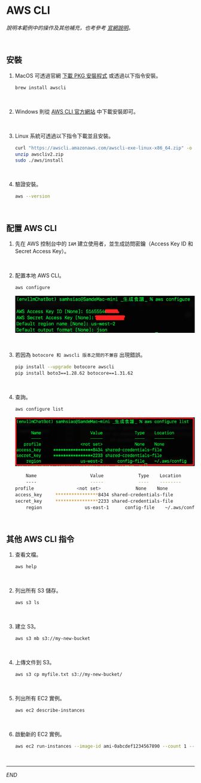 # AWS CLI

_說明本範例中的操作及其他補充，也考參考 [官網說明](https://aws.amazon.com/tw/cli/)。_

<br>

## 安裝

1. MacOS 可透過官網 [下載 PKG 安裝程式](https://aws.amazon.com/tw/cli/) 或透過以下指令安裝。

    ```bash
    brew install awscli
    ```

<br>

2. Windows 則從 [AWS CLI 官方網站](https://aws.amazon.com/tw/cli/) 中下載安裝即可。

<br>

3. Linux 系統可透過以下指令下載並且安裝。

    ```bash
    curl "https://awscli.amazonaws.com/awscli-exe-linux-x86_64.zip" -o "awscliv2.zip"
    unzip awscliv2.zip
    sudo ./aws/install
    ```

<br>

4. 驗證安裝。

    ```bash
    aws --version
    ```

<br>

## 配置 AWS CLI

1. 先在 AWS 控制台中的 `IAM` 建立使用者，並生成訪問密鑰（Access Key ID 和 Secret Access Key）。

<br>

2. 配置本地 AWS CLI。

    ```bash
    aws configure
    ```

    ![](images/img_10.png)

<br>

3. 若因為 `botocore 和 awscli 版本之間的不兼容` 出現錯誤。

    ```bash
    pip install --upgrade botocore awscli
    pip install boto3==1.28.62 botocore==1.31.62
    ```

<br>

4. 查詢。

    ```bash
    aws configure list
    ```

    ![](images/img_11.png)

    ```bash
        Name                    Value             Type    Location
        ----                    -----             ----    --------
    profile                <not set>             None    None
    access_key     ****************8434 shared-credentials-file    
    secret_key     ****************2233 shared-credentials-file    
        region                us-east-1      config-file    ~/.aws/config
    ```

<br>

## 其他 AWS CLI 指令

1. 查看文檔。

    ```bash
    aws help
    ```

<br>

2. 列出所有 S3 儲存。

    ```bash
    aws s3 ls
    ```

<br>

3. 建立 S3。

    ```bash
    aws s3 mb s3://my-new-bucket
    ```

<br>

4. 上傳文件到 S3。

    ```bash
    aws s3 cp myfile.txt s3://my-new-bucket/
    ```

<br>

5. 列出所有 EC2 實例。

    ```bash
    aws ec2 describe-instances
    ```

<br>

6. 啟動新的 EC2 實例。

    ```bash
    aws ec2 run-instances --image-id ami-0abcdef1234567890 --count 1 --instance-type t2.micro --key-name MyKeyPair --security-group-ids sg-12345678 --subnet-id subnet-12345678
    ```

<br>

___

_END_